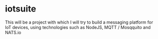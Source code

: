 # iotsuite
This will be a project with which I will try to build a messaging platform for IoT devices, using technologies such as NodeJS, MQTT / Mosqquito and NATS.io
